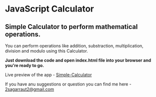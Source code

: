 # JavaScript Calculator
## Simple Calculator to perform mathematical operations.

You can perform operations like addition, substraction, multiplication, division and modulo using this Calculator.

**Just download the code and open index.html file into your browser and you're ready to go.**

Live preview of the app - [Simple-Calculator](https://2sagarraut2.github.io/Simple-Calculator/)

If you have anu suggestions or question you can find me here - 2sagarraut2@gmail.com

